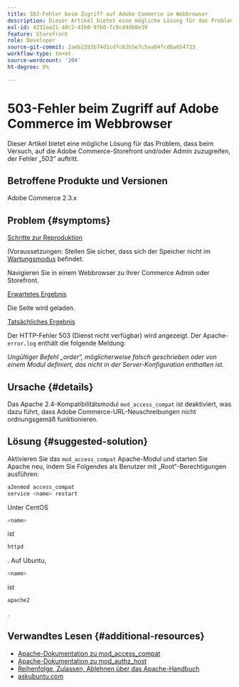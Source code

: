 ```yaml
---
title: 503-Fehler beim Zugriff auf Adobe Commerce im Webbrowser
description: Dieser Artikel bietet eine mögliche Lösung für das Problem, dass beim Versuch, auf die Adobe Commerce-Storefront und/oder Admin zuzugreifen, der Fehler „503“ auftritt.
exl-id: 4232aa21-40c2-41b0-9fb0-fc8cd4db8e39
feature: Storefront
role: Developer
source-git-commit: 2aeb2355b74d1cdfc62b5e7c5aa04fcd0a654733
workflow-type: tm+mt
source-wordcount: '204'
ht-degree: 0%

---
```


# 503-Fehler beim Zugriff auf Adobe Commerce im Webbrowser

Dieser Artikel bietet eine mögliche Lösung für das Problem, dass beim Versuch, auf die Adobe Commerce-Storefront und/oder Admin zuzugreifen, der Fehler „503“ auftritt.

## Betroffene Produkte und Versionen

Adobe Commerce 2.3.x

## Problem {#symptoms}

<u>Schritte zur Reproduktion</u>

(Voraussetzungen: Stellen Sie sicher, dass sich der Speicher nicht im [Wartungsmodus](https://experienceleague.adobe.com/de/docs/commerce-operations/configuration-guide/cli/set-mode#config-mode-show) befindet.

Navigieren Sie in einem Webbrowser zu Ihrer Commerce Admin oder Storefront.

<u>Erwartetes Ergebnis</u>

Die Seite wird geladen.

<u>Tatsächliches Ergebnis</u>

Der HTTP-Fehler 503 (Dienst nicht verfügbar) wird angezeigt. Der Apache-`error.log` enthält die folgende Meldung:

*Ungültiger Befehl „order“, möglicherweise falsch geschrieben oder von einem Modul definiert, das nicht in der Server-Konfiguration enthalten ist.*

## Ursache {#details}

Das Apache 2.4-Kompatibilitätsmodul `mod_access_compat` ist deaktiviert, was dazu führt, dass Adobe Commerce-URL-Neuschreibungen nicht ordnungsgemäß funktionieren.

## Lösung {#suggested-solution}

Aktivieren Sie das `mod_access_compat` Apache-Modul und starten Sie Apache neu, indem Sie Folgendes als Benutzer mit „Root“-Berechtigungen ausführen:

```bash
a2enmod access_compat
service <name> restart
```

Unter CentOS

```bash
<name>
```

ist

```bash
httpd
```

. Auf Ubuntu,

```bash
<name>
```

ist

```bash
apache2
```

.

## Verwandtes Lesen {#additional-resources}

* [Apache-Dokumentation zu mod\_access\_compat](https://httpd.apache.org/docs/current/mod/mod_access_compat.html)
* [Apache-Dokumentation zu mod\_authz\_host](https://httpd.apache.org/docs/current/mod/mod_authz_host.html)
* [Reihenfolge, Zulassen, Ablehnen über das Apache-Handbuch](https://docstore.mik.ua/orelly/linux/apache/ch05_06.htm)
* [askubuntu.com](https://askubuntu.com/questions/335228/changes-in-apache-config-between-12-04-2-and-12-04-3-lts)
